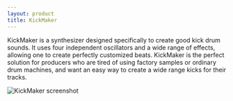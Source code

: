 ```yaml
---
layout: product
title: KickMaker
---
```


KickMaker is a synthesizer designed specifically to create good kick drum
sounds. It uses four independent oscillators and a wide range of effects,
allowing one to create perfectly customized beats. KickMaker is the perfect
solution for producers who are tired of using factory samples or ordinary drum
machines, and want an easy way to create a wide range kicks for their tracks.

![KickMaker screenshot](http://static.teragonaudio.com/ta_kickmaker.jpg)

